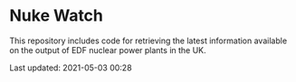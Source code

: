 # Nuke Watch

This repository includes code for retrieving the latest information available on the output of EDF nuclear power plants in the UK.

Last updated: 2021-05-03 00:28